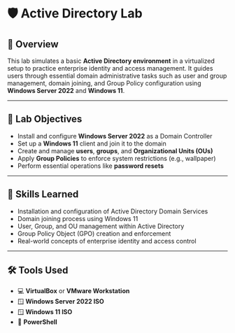 # 🛡️ Active Directory Lab

## 📘 Overview

This lab simulates a basic **Active Directory environment** in a virtualized setup to practice enterprise identity and access management. It guides users through essential domain administrative tasks such as user and group management, domain joining, and Group Policy configuration using **Windows Server 2022** and **Windows 11**.

---

## 🎯 Lab Objectives

* Install and configure **Windows Server 2022** as a Domain Controller
* Set up a **Windows 11** client and join it to the domain
* Create and manage **users**, **groups**, and **Organizational Units (OUs)**
* Apply **Group Policies** to enforce system restrictions (e.g., wallpaper)
* Perform essential operations like **password resets**

---

## 🧠 Skills Learned

* Installation and configuration of Active Directory Domain Services
* Domain joining process using Windows 11
* User, Group, and OU management within Active Directory
* Group Policy Object (GPO) creation and enforcement
* Real-world concepts of enterprise identity and access control

---

## 🛠️ Tools Used

* 💻 **VirtualBox** or **VMware Workstation**
* 🪟 **Windows Server 2022 ISO**
* 🪟 **Windows 11 ISO**
* 💾 **PowerShell**
